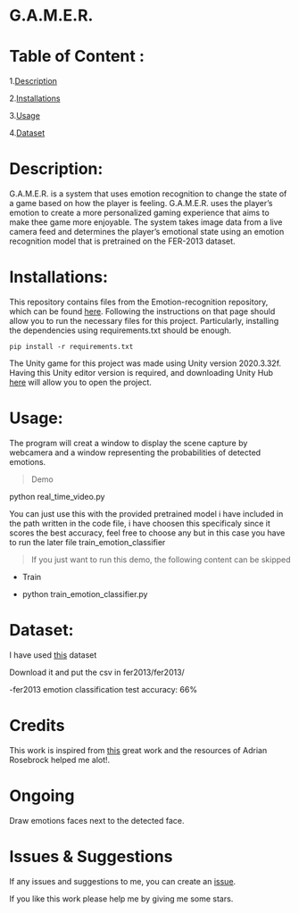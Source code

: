 # G.A.M.E.R.
# Table of Content :
1.[Description](#p1)

2.[Installations](#p2)

3.[Usage](#p3)

4.[Dataset](#p4)


<a id="p1"></a> 
# Description:

G.A.M.E.R. is a system that uses emotion recognition to change the state of a game based on how the player is feeling. G.A.M.E.R. uses the player’s emotion to create a more personalized gaming experience that aims to make thee game more enjoyable. The system takes image data from a live camera feed and determines the player’s emotional state using an emotion recognition model that is pretrained on the FER-2013 dataset. 

<a id="p2"></a> 
# Installations:

This repository contains files from the Emotion-recognition repository, which can be found [here](https://github.com/omar178/Emotion-recognition). Following the instructions on that page should allow you to run the necessary files for this project. Particularly, installing the dependencies using requirements.txt should be enough.

```shell
pip install -r requirements.txt
```

The Unity game for this project was made using Unity version 2020.3.32f. Having this Unity editor version is required, and downloading Unity Hub [here](https://unity3d.com/get-unity/download) will allow you to open the project. 

<a id="p3"></a> 
# Usage:

The program will creat a window to display the scene capture by webcamera and a window representing the probabilities of detected emotions.

> Demo

python real_time_video.py

You can just use this with the provided pretrained model i have included in the path written in the code file, i have choosen this specificaly since it scores the best accuracy, feel free to choose any but in this case you have to run the later file train_emotion_classifier
> If you just want to run this demo, the following content can be skipped
- Train

- python train_emotion_classifier.py


<a id="p4"></a> 
# Dataset:

I have used [this](https://www.kaggle.com/c/3364/download-all) dataset

Download it and put the csv in fer2013/fer2013/

-fer2013 emotion classification test accuracy: 66%


# Credits
This work is inspired from [this](https://github.com/oarriaga/face_classification) great work and the resources of Adrian Rosebrock helped me alot!.

# Ongoing 
Draw emotions faces next to the detected face.

# Issues & Suggestions

If any issues and suggestions to me, you can create an [issue](https://github.com/omar178/Emotion-recognition/issues).

If you like this work please help me by giving me some stars.
